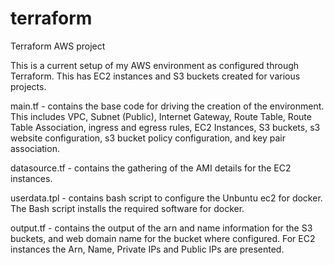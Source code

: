 # terraform
Terraform AWS project

This is a current setup of my AWS environment as configured through Terraform. 
This has EC2 instances and S3 buckets created for various projects. 

main.tf - contains the base code for driving the creation of the environment.  This includes VPC, Subnet (Public), Internet Gateway, Route Table, Route Table Association, ingress and egress rules, EC2 Instances, S3 buckets, s3 website configuration, s3 bucket policy configuration, and key pair association.

datasource.tf - contains the gathering of the AMI details for the EC2 instances. 

userdata.tpl - contains bash script to configure the Unbuntu ec2 for docker.  The Bash script installs the required software for docker. 

output.tf - contains the output of the arn and name information for the S3 buckets, and web domain name for the bucket where configured.  For EC2 instances the Arn, Name, Private IPs and Public IPs are presented. 


